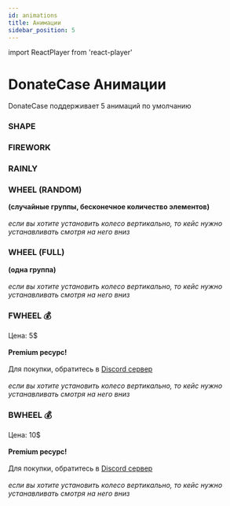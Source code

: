 ```yaml
---
id: animations
title: Анимации
sidebar_position: 5
---
```

import ReactPlayer from 'react-player'


# DonateCase Анимации
DonateCase поддерживает 5 анимаций по умолчанию

### SHAPE
<ReactPlayer loop="true" controls url='https://jodex.xyz/assets/videos/shape.mkv' />

### FIREWORK
<ReactPlayer loop="true" controls url='https://jodex.xyz/assets/videos/firework.mkv' />

### RAINLY
<ReactPlayer loop="true" controls url='https://jodex.xyz/assets/videos/rainly.mkv' />

### WHEEL (RANDOM)
**(случайные группы, бесконечное количество элементов)** <br></br>
_если вы хотите установить колесо вертикально, то кейс нужно устанавливать смотря на него вниз_
<ReactPlayer loop="true" controls url='https://jodex.xyz/assets/videos/wheel.mkv' />

### WHEEL (FULL)
**(одна группа)** <br></br>
_если вы хотите установить колесо вертикально, то кейс нужно устанавливать смотря на него вниз_
<ReactPlayer loop="true" controls url='https://jodex.xyz/assets/videos/fullwheel.mkv' />

### FWHEEL 💰
Цена: 5$ <br></br>
**Premium ресурс!** <br></br>
Для покупки, обратитесь в [Discord сервер](https://discord.gg/a65jVPK9vM) <br></br>
_если вы хотите установить колесо вертикально, то кейс нужно устанавливать смотря на него вниз_

<ReactPlayer loop="true" controls url='https://jodex.xyz/assets/videos/fwheel.mkv' />

### BWHEEL 💰
Цена: 10$ <br></br>
**Premium ресурс!** <br></br>
Для покупки, обратитесь в [Discord сервер](https://discord.gg/a65jVPK9vM) <br></br>
_если вы хотите установить колесо вертикально, то кейс нужно устанавливать смотря на него вниз_

<ReactPlayer loop="true" controls url='https://jodex.xyz/assets/videos/bwheel.mp4' />